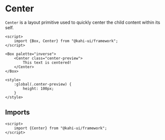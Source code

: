# Center

`Center` is a layout primitive used to quickly center the child content within its self.

```svelte repl Center Preview
<script>
    import {Box, Center} from "@kahi-ui/framework";
</script>

<Box palette="inverse">
    <Center class="center-preview">
        This text is centered!
    </Center>
</Box>

<style>
    :global(.center-preview) {
        height: 100px;
    }
</style>
```

## Imports

```svelte default Center Imports
<script>
    import {Center} from "@kahi-ui/framework";
</script>
```
